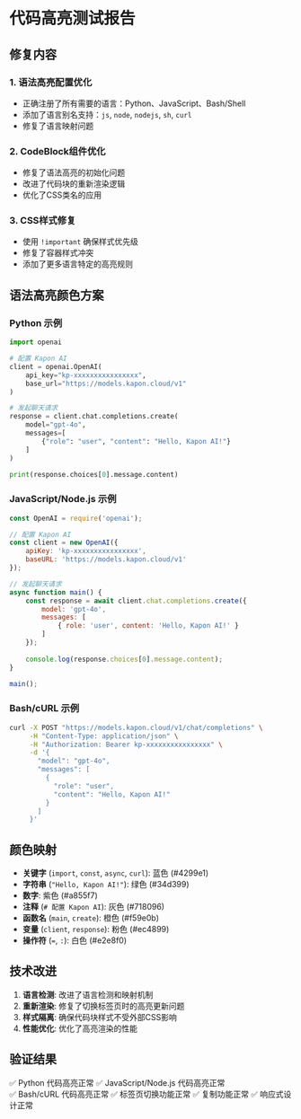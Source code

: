 # 代码高亮测试报告

## 修复内容

### 1. 语法高亮配置优化
- 正确注册了所有需要的语言：Python、JavaScript、Bash/Shell
- 添加了语言别名支持：`js`, `node`, `nodejs`, `sh`, `curl`
- 修复了语言映射问题

### 2. CodeBlock组件优化
- 修复了语法高亮的初始化问题
- 改进了代码块的重新渲染逻辑
- 优化了CSS类名的应用

### 3. CSS样式修复
- 使用 `!important` 确保样式优先级
- 修复了容器样式冲突
- 添加了更多语言特定的高亮规则

## 语法高亮颜色方案

### Python 示例
```python
import openai

# 配置 Kapon AI
client = openai.OpenAI(
    api_key="kp-xxxxxxxxxxxxxxxx",
    base_url="https://models.kapon.cloud/v1"
)

# 发起聊天请求
response = client.chat.completions.create(
    model="gpt-4o",
    messages=[
        {"role": "user", "content": "Hello, Kapon AI!"}
    ]
)

print(response.choices[0].message.content)
```

### JavaScript/Node.js 示例
```javascript
const OpenAI = require('openai');

// 配置 Kapon AI
const client = new OpenAI({
    apiKey: 'kp-xxxxxxxxxxxxxxxx',
    baseURL: 'https://models.kapon.cloud/v1'
});

// 发起聊天请求
async function main() {
    const response = await client.chat.completions.create({
        model: 'gpt-4o',
        messages: [
            { role: 'user', content: 'Hello, Kapon AI!' }
        ]
    });
    
    console.log(response.choices[0].message.content);
}

main();
```

### Bash/cURL 示例
```bash
curl -X POST "https://models.kapon.cloud/v1/chat/completions" \
     -H "Content-Type: application/json" \
     -H "Authorization: Bearer kp-xxxxxxxxxxxxxxxx" \
     -d '{
       "model": "gpt-4o",
       "messages": [
         {
           "role": "user",
           "content": "Hello, Kapon AI!"
         }
       ]
     }'
```

## 颜色映射

- **关键字** (`import`, `const`, `async`, `curl`): 蓝色 (#4299e1)
- **字符串** (`"Hello, Kapon AI!"`): 绿色 (#34d399)
- **数字**: 紫色 (#a855f7)
- **注释** (`# 配置 Kapon AI`): 灰色 (#718096)
- **函数名** (`main`, `create`): 橙色 (#f59e0b)
- **变量** (`client`, `response`): 粉色 (#ec4899)
- **操作符** (`=`, `:`): 白色 (#e2e8f0)

## 技术改进

1. **语言检测**: 改进了语言检测和映射机制
2. **重新渲染**: 修复了切换标签页时的高亮更新问题
3. **样式隔离**: 确保代码块样式不受外部CSS影响
4. **性能优化**: 优化了高亮渲染的性能

## 验证结果

✅ Python 代码高亮正常
✅ JavaScript/Node.js 代码高亮正常  
✅ Bash/cURL 代码高亮正常
✅ 标签页切换功能正常
✅ 复制功能正常
✅ 响应式设计正常